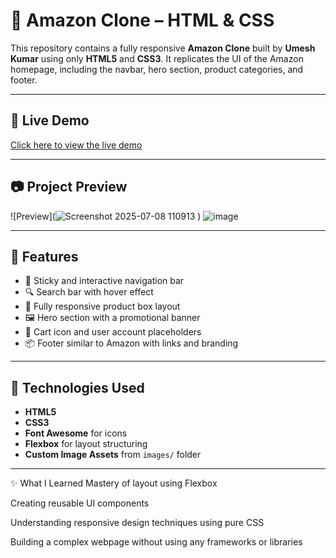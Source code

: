 # 🛒 Amazon Clone – HTML & CSS

This repository contains a fully responsive **Amazon Clone** built by **Umesh Kumar** using only **HTML5** and **CSS3**. It replicates the UI of the Amazon homepage, including the navbar, hero section, product categories, and footer.

---

## 🔗 Live Demo

[Click here to view the live demo](https://umeshzira.github.io/amazon-clone/
)  


---

## 📷 Project Preview

![Preview](![Screenshot 2025-07-08 110913](https://github.com/user-attachments/assets/2a7f30b8-c50a-4503-9df5-b451144b7a38)
)
![image](https://github.com/user-attachments/assets/3a901de9-8d3d-4e80-91a3-399d8cd6bc7d)



---

## 🚀 Features

- 🧭 Sticky and interactive navigation bar  
- 🔍 Search bar with hover effect  
- 🎯 Fully responsive product box layout  
- 🖼️ Hero section with a promotional banner  
- 🛒 Cart icon and user account placeholders  
- 📦 Footer similar to Amazon with links and branding

---

## 🧪 Technologies Used

- **HTML5**
- **CSS3**
- **Font Awesome** for icons
- **Flexbox** for layout structuring
- **Custom Image Assets** from `images/` folder

---
✨ What I Learned
Mastery of layout using Flexbox

Creating reusable UI components

Understanding responsive design techniques using pure CSS

Building a complex webpage without using any frameworks or libraries
